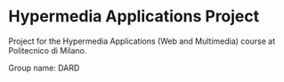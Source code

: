 # Hypermedia Applications Project
Project for the Hypermedia Applications (Web and Multimedia) course at Politecnico di Milano.

Group name: DARD
